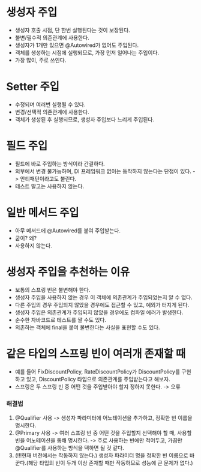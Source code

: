 # 생성자 주입
* 생성자 호출 시점, 단 한번 실행된다는 것이 보장된다.
* 불변/필수적 의존관계에 사용한다.
* 생성자가 1개만 있으면 @Autowired가 없어도 주입된다.
* 객체를 생성하는 시점에 실행되므로, 가장 먼저 일어나는 주입이다.
* 가장 많이, 주로 쓰인다.

# Setter 주입
* 수정되며 여러번 실행될 수 있다.
* 변경/선택적 의존관계에 사용한다.
* 객체가 생성된 후 실행되므로, 생성자 주입보다 느리게 주입된다.

# 필드 주입
* 필드에 바로 주입하는 방식이라 간결하다.
* 외부에서 변경 불가능하며, DI 프레임워크 없이는 동작하지 않는다는 단점이 있다. -> 안티패턴이라고도 불린다.
* 테스트 말고는 사용하지 않는다.

# 일반 메서드 주입
* 아무 메서드에 @Autowired를 붙여 주입받는다.
* 굳이? 왜?
* 사용하지 않는다.

# 생성자 주입을 추천하는 이유
* 보통의 스프링 빈은 불변해야 한다.
* 생성자 주입을 사용하지 않는 경우 이 객체에 의존관계가 주입되었는지 알 수 없다.
* 다른 주입의 경우 주입되지 않았을 경우에도 접근할 수 있고, 예외가 터지게 된다.
* 생성자 주입은 의존관계가 주입되지 않았을 경우에도 컴파일 에러가 발생한다.
* 순수한 자바코드로 테스트를 짤 수도 있다.
* 의존하는 객체에 final을 붙여 불변한다는 사실을 표현할 수도 있다.

# 같은 타입의 스프링 빈이 여러개 존재할 때
* 예를 들어 FixDiscountPolicy, RateDiscountPolicy가 DiscountPolicy를 구현하고 있고, DiscountPolicy 타입으로 의존관계를 주입받는다고 해보자.
* 스프링은 두 스프링 빈 중 어떤 것을 주입받아야 할지 정하지 못한다. -> 오류
### 해결법
1. @Qualifier 사용 -> 생성자 파라미터에 어노테이션을 추가하고, 정확한 빈 이름을 명시한다.
2. @Primary 사용 -> 여러 스프링 빈 중 어떤 것을 주입할지 선택해야 할 때, 사용할 빈을 어노테이션을 통해 명시한다. -> 주로 사용하는 빈에만 적어두고, 가끔만 @Qualifier를 사용하는 방식을 택하면 될 것 같다.
3. (!!!현재 버전에서는 작동하지 않는다.) 생성자 파라미터 명을 정확한 빈 이름으로 바꾼다.(해당 타입의 빈이 두개 이상 존재할 때만 작동하므로 성능에 큰 문제가 없다.)
